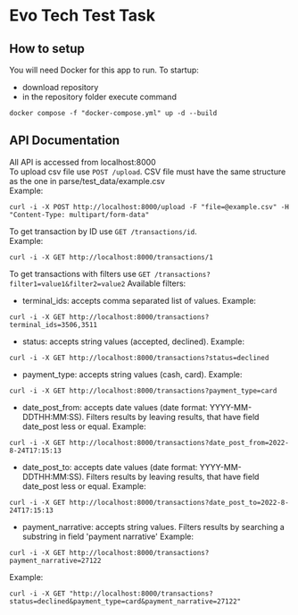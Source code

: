 # Evo Tech Test Task
## How to setup
You will need Docker for this app to run. To startup:
- download repository
- in the repository folder execute command   
```curl
docker compose -f "docker-compose.yml" up -d --build
```

## API Documentation

All API is accessed from localhost:8000     
To upload csv file use ```POST /upload```. CSV file must have the same structure as the one in parse/test_data/example.csv   
Example:
```curl
curl -i -X POST http://localhost:8000/upload -F "file=@example.csv" -H "Content-Type: multipart/form-data"
```
To get transaction by ID use ```GET /transactions/id```.    
Example:
```curl
curl -i -X GET http://localhost:8000/transactions/1 
```
To get transactions with filters use ```GET /transactions?filter1=value1&filter2=value2```
Available filters:
- terminal_ids: accepts comma separated list of values. Example:
```curl
curl -i -X GET http://localhost:8000/transactions?terminal_ids=3506,3511
```
- status: accepts string values (accepted, declined). Example:
```curl
curl -i -X GET http://localhost:8000/transactions?status=declined
```
- payment_type: accepts string values (cash, card). Example:
```curl
curl -i -X GET http://localhost:8000/transactions?payment_type=card
```
- date_post_from: accepts date values (date format: YYYY-MM-DDTHH:MM:SS). Filters results by leaving results, that have field date_post less or equal. Example:
```curl
curl -i -X GET http://localhost:8000/transactions?date_post_from=2022-8-24T17:15:13
```
- date_post_to: accepts date values (date format: YYYY-MM-DDTHH:MM:SS). Filters results by leaving results, that have field date_post less or equal. Example:
```curl
curl -i -X GET http://localhost:8000/transactions?date_post_to=2022-8-24T17:15:13
```
- payment_narrative: accepts string values. Filters results by searching a substring in field 'payment narrative' Example:
```curl
curl -i -X GET http://localhost:8000/transactions?payment_narrative=27122
```


Example:
```curl
curl -i -X GET "http://localhost:8000/transactions?status=declined&payment_type=card&payment_narrative=27122"
```
